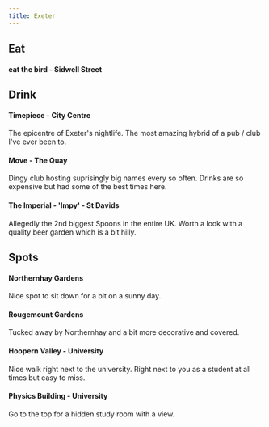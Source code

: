 ```yaml
---
title: Exeter 
---
```

## Eat

#### eat the bird - Sidwell Street

## Drink

#### Timepiece - City Centre

The epicentre of Exeter's nightlife. The most amazing hybrid of a pub / club I've ever been to.

#### Move - The Quay

Dingy club hosting suprisingly big names every so often. Drinks are so expensive but had some of the best times here.

#### The Imperial - 'Impy' - St Davids

Allegedly the 2nd biggest Spoons in the entire UK. Worth a look with a quality beer garden which is a bit hilly.

## Spots

#### Northernhay Gardens
Nice spot to sit down for a bit on a sunny day.

#### Rougemount Gardens
Tucked away by Northernhay and a bit more decorative and covered.

#### Hoopern Valley - University

Nice walk right next to the university. Right next to you as a student at all times but easy to miss.

#### Physics Building - University

Go to the top for a hidden study room with a view.
